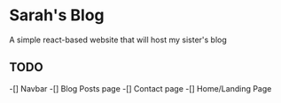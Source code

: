 # Sarah's Blog
A simple react-based website that will host my sister's blog

## TODO
-[] Navbar
-[] Blog Posts page
-[] Contact page
-[] Home/Landing Page
